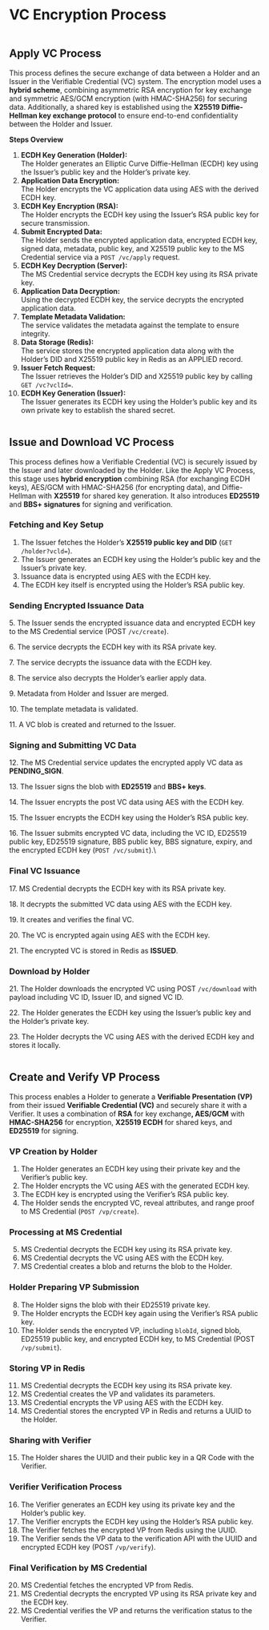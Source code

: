 # VC Encryption Process

<figure><img src="../../.gitbook/assets/Encryption Colour 1.png" alt=""><figcaption></figcaption></figure>

## Apply VC Process

This process defines the secure exchange of data between a Holder and an Issuer in the Verifiable Credential (VC) system. The encryption model uses a **hybrid scheme**, combining asymmetric RSA encryption for key exchange and symmetric AES/GCM encryption (with HMAC-SHA256) for securing data. Additionally, a shared key is established using the **X25519 Diffie-Hellman key exchange protocol** to ensure end-to-end confidentiality between the Holder and Issuer.

**Steps Overview**

1. **ECDH Key Generation (Holder):**\
   The Holder generates an Elliptic Curve Diffie-Hellman (ECDH) key using the Issuer’s public key and the Holder’s private key.
2. **Application Data Encryption:**\
   The Holder encrypts the VC application data using AES with the derived ECDH key.
3. **ECDH Key Encryption (RSA):**\
   The Holder encrypts the ECDH key using the Issuer’s RSA public key for secure transmission.
4. **Submit Encrypted Data:**\
   The Holder sends the encrypted application data, encrypted ECDH key, signed data, metadata, public key, and X25519 public key to the MS Credential service via a `POST /vc/apply` request.
5. **ECDH Key Decryption (Server):**\
   The MS Credential service decrypts the ECDH key using its RSA private key.
6. **Application Data Decryption:**\
   Using the decrypted ECDH key, the service decrypts the encrypted application data.
7. **Template Metadata Validation:**\
   The service validates the metadata against the template to ensure integrity.
8. **Data Storage (Redis):**\
   The service stores the encrypted application data along with the Holder’s DID and X25519 public key in Redis as an APPLIED record.
9. **Issuer Fetch Request:**\
   The Issuer retrieves the Holder’s DID and X25519 public key by calling `GET /vc?vclId=`.
10. **ECDH Key Generation (Issuer):**\
    The Issuer generates its ECDH key using the Holder’s public key and its own private key to establish the shared secret.

<figure><img src="../../.gitbook/assets/Encryption Colour 2.png" alt=""><figcaption></figcaption></figure>

## Issue and Download VC Process&#x20;

This process defines how a Verifiable Credential (VC) is securely issued by the Issuer and later downloaded by the Holder. Like the Apply VC Process, this stage uses **hybrid encryption** combining RSA (for exchanging ECDH keys), AES/GCM with HMAC-SHA256 (for encrypting data), and Diffie-Hellman with **X25519** for shared key generation. It also introduces **ED25519** and **BBS+ signatures** for signing and verification.

### **Fetching and Key Setup**

1. The Issuer fetches the Holder’s **X25519 public key and DID** (`GET /holder?vcld=`).
2. The Issuer generates an ECDH key using the Holder’s public key and the Issuer’s private key.
3. Issuance data is encrypted using AES with the ECDH key.
4. The ECDH key itself is encrypted using the Holder’s RSA public key.

### **Sending Encrypted Issuance Data**

5\. The Issuer sends the encrypted issuance data and encrypted ECDH key to the MS Credential service (POST  `/vc/create`).

6\. The service decrypts the ECDH key with its RSA private key.

7\. The service decrypts the issuance data with the ECDH key.&#x20;

8\. The service also decrypts the Holder’s earlier apply data.&#x20;

9\. Metadata from Holder and Issuer are merged.&#x20;

10\. The template metadata is validated.&#x20;

11\. A VC blob is created and returned to the Issuer.

### **Signing and Submitting VC Data**

12\. The MS Credential service updates the encrypted apply VC data as **PENDING\_SIGN**.&#x20;

13\. The Issuer signs the blob with **ED25519** and **BBS+ keys**.&#x20;

14\. The Issuer encrypts the post VC data using AES with the ECDH key.&#x20;

15\. The Issuer encrypts the ECDH key using the Holder’s RSA public key.&#x20;

16\. The Issuer submits encrypted VC data, including the VC ID, ED25519 public key, ED25519 signature,      BBS public key, BBS signature, expiry, and the encrypted ECDH key (`POST /vc/submit`).\


### **Final VC Issuance**

17\. MS Credential decrypts the ECDH key with its RSA private key.&#x20;

18\. It decrypts the submitted VC data using AES with the ECDH key.&#x20;

19\. It creates and verifies the final VC.&#x20;

20\. The VC is encrypted again using AES with the ECDH key.&#x20;

21\. The encrypted VC is stored in Redis as **ISSUED**.

### **Download by Holder**

21\. The Holder downloads the encrypted VC using POST `/vc/download` with payload including VC ID, Issuer ID, and signed VC ID.&#x20;

22\. The Holder generates the ECDH key using the Issuer’s public key and the Holder’s private key.&#x20;

23\. The Holder decrypts the VC using AES with the derived ECDH key and stores it locally.



<figure><img src="../../.gitbook/assets/Encryption Colour 3.png" alt=""><figcaption></figcaption></figure>

## Create and Verify VP Process&#x20;

This process enables a Holder to generate a **Verifiable Presentation (VP)** from their issued **Verifiable Credential (VC)** and securely share it with a Verifier. It uses a combination of **RSA** for key exchang&#x65;**, AES/GCM** with **HMAC-SHA256** for encryption, **X25519 ECDH** for shared keys, and **ED25519** for signing.

### VP Creation by Holder

1. The Holder generates an ECDH key using their private key and the Verifier’s public key.
2. The Holder encrypts the VC using AES with the generated ECDH key.
3. The ECDH key is encrypted using the Verifier’s RSA public key.
4. The Holder sends the encrypted VC, reveal attributes, and range proof to MS Credential (`POST /vp/create`).

### Processing at MS Credential

5. MS Credential decrypts the ECDH key using its RSA private key.
6. MS Credential decrypts the VC using AES with the ECDH key.
7. MS Credential creates a blob and returns the blob to the Holder.

### Holder Preparing VP Submission

8. The Holder signs the blob with their ED25519 private key.
9. The Holder encrypts the ECDH key again using the Verifier’s RSA public key.
10. The Holder sends the encrypted VP, including `blobId`, signed blob, ED25519 public key, and encrypted ECDH key, to MS Credential (POST `/vp/submit`).

### Storing VP in Redis

11. MS Credential decrypts the ECDH key using its RSA private key.
12. MS Credential creates the VP and validates its parameters.
13. MS Credential encrypts the VP using AES with the ECDH key.
14. MS Credential stores the encrypted VP in Redis and returns a UUID to the Holder.

### Sharing with Verifier

15. The Holder shares the UUID and their public key in a QR Code with the Verifier.

### Verifier Verification Process

16. The Verifier generates an ECDH key using its private key and the Holder’s public key.
17. The Verifier encrypts the ECDH key using the Holder’s RSA public key.
18. The Verifier fetches the encrypted VP from Redis using the UUID.
19. The Verifier sends the VP data to the verification API with the UUID and encrypted ECDH key (POST `/vp/verify`).

### Final Verification by MS Credential

20. MS Credential fetches the encrypted VP from Redis.
21. MS Credential decrypts the encrypted VP using its RSA private key and the ECDH key.
22. MS Credential verifies the VP and returns the verification status to the Verifier.
